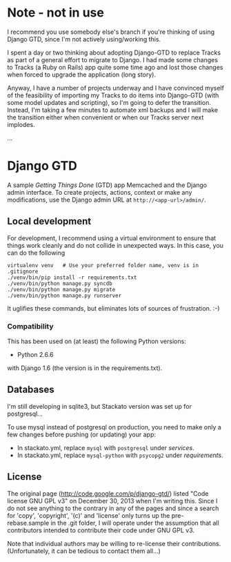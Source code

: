 # Note - not in use

I recommend you use somebody else's branch if you're thinking of using Django 
GTD, since I'm not actively using/working this.

I spent a day or two thinking about adopting Django-GTD to replace Tracks as 
part of a general effort to migrate to Django.  I had made some changes to Tracks
(a Ruby on Rails) app quite some time ago and lost those changes when forced to 
upgrade the application (long story).  

Anyway, I have a number of projects underway and I have convinced myself of the 
feasibility of importing my Tracks to do items into Django-GTD (with some model 
updates and scripting), so I'm going to defer the transition.  Instead, I'm 
taking a few minutes to automate xml backups and I will make the transition 
either when convenient or when our Tracks server next implodes.

...


# Django GTD

A sample *Getting Things Done* (GTD) app Memcached and the Django admin
interface. To create projects, actions, context or make any modifications, use
the Django admin URL at ``http://<app-url>/admin/``.

## Local development

For development, I recommend using a virtual environment to ensure that things work cleanly
and do not collide in unexpected ways.  In this case, you can do the following

    virtualenv venv   # Use your preferred folder name, venv is in .gitignore
    ./venv/bin/pip install -r requirements.txt
    ./venv/bin/python manage.py syncdb
    ./venv/bin/python manage.py migrate
    ./venv/bin/python manage.py runserver

It uglifies these commands, but eliminates lots of sources of frustration. :-)

### Compatibility

This has been used on (at least) the following Python versions:
  - Python 2.6.6

with Django 1.6 (the version is in the requirements.txt).

## Databases

I'm still developing in sqlite3, but Stackato version was set up for postgresql...

To use mysql instead of postgresql on production, you need to make only a few
changes before pushing (or updating) your app:

  * In stackato.yml, replace `mysql` with `postgresql` under *services*.
  * In stackato.yml, replace `mysql-python` with `psycopg2` under *requirements*.

## License

The original page (http://code.google.com/p/django-gtd/) listed "Code license
GNU GPL v3" on December 30, 2013 when I'm writing this.  Since I do not see anything 
to the contrary in any of the pages and since a search for 'copy', 'copyright', '(c)'
and 'license' only turns up the pre-rebase.sample in the .git folder, I will operate
under the assumption that all contributors intended to contribute their code under
GNU GPL v3.

Note that individual authors may be willing to re-license their contributions.  
(Unfortunately, it can be tedious to contact them all...)


